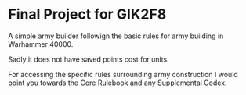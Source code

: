 # Final Project for GIK2F8


A simple army builder followign the basic rules for army building in Warhammer 40000.

Sadly it does not have saved points cost for units.

For accessing the specific rules surrounding army construction I would point you towards the Core Rulebook and any Supplemental Codex.